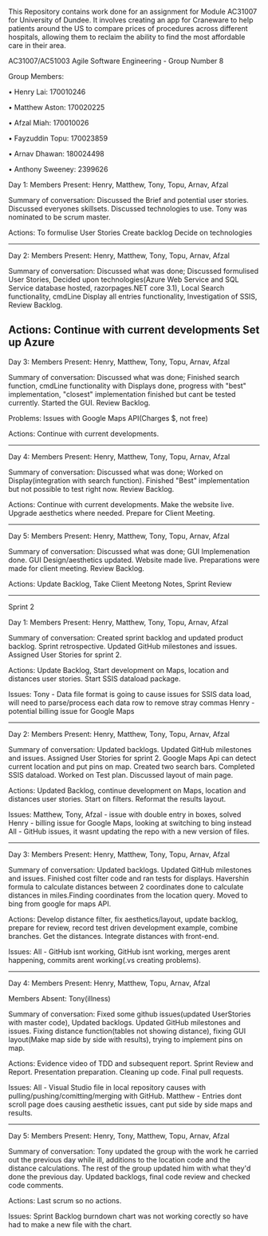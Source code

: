 This Repository contains work done for an assignment for Module AC31007 for University of Dundee. It involves creating an app for Craneware to help patients around the US to compare prices of procedures across different hospitals, allowing them to reclaim the ability to find the most affordable care in their area.

AC31007/AC51003 Agile Software Engineering - Group Number 8

Group Members:

•	Henry Lai: 170010246

•	Matthew Aston: 170020225  

•	Afzal Miah: 170010026

•	Fayzuddin Topu: 170023859

•	Arnav Dhawan: 180024498

•	Anthony Sweeney: 2399626

  

Day 1:
Members Present:
Henry, Matthew, Tony, Topu, Arnav, Afzal

Summary of conversation:
Discussed the Brief and potential user stories.
Discussed everyones skillsets.
Discussed technologies to use.
Tony was nominated to be scrum master.

Actions:
To formulise User Stories
Create backlog 
Decide on technologies

-----------------------------------------------------------------------------------------------------

Day 2:
Members Present: 
Henry, Matthew, Tony, Topu, Arnav, Afzal

Summary of conversation:
Discussed what was done; Discussed formulised User Stories, Decided upon technologies(Azure Web Service and SQL Service database hosted, razorpages.NET core 3.1), Local Search functionality, cmdLine Display all entries functionality, Investigation of SSIS, Review Backlog.

Actions:
Continue with current developments
Set up Azure
-----------------------------------------------------------------------------------------------------

Day 3:
Members Present:
Henry, Matthew, Tony, Topu, Arnav, Afzal

Summary of conversation:
Discussed what was done; Finished search function, cmdLine functionality with Displays done, progress with "best" implementation, "closest" implementation finished but cant be tested currently.
Started the GUI.
Review Backlog.

Problems:
Issues with Google Maps API(Charges $, not free)

Actions:
Continue with current developments.

-----------------------------------------------------------------------------------------------------

Day 4:
Members Present:
Henry, Matthew, Tony, Topu, Arnav, Afzal

Summary of conversation:
Discussed what was done; Worked on Display(integration with search function). Finished "Best" implementation but not possible to test right now.
Review Backlog.

Actions:
Continue with current developments.
Make the website live.
Upgrade aesthetics where needed.
Prepare for Client Meeting.

-----------------------------------------------------------------------------------------------------


Day 5:
Members Present:
Henry, Matthew, Tony, Topu, Arnav, Afzal

Summary of conversation:
Discussed what was done; GUI Implemenation done. GUI Design/aesthetics updated. Website made live. Preparations were made for client meeting. 
Review Backlog.

Actions:
Update Backlog, Take Client Meetong Notes, Sprint Review

-----------------------------------------------------------------------------------------------------


Sprint 2

Day 1:
Members Present:
Henry, Matthew, Tony, Topu, Arnav, Afzal

Summary of conversation:
Created sprint backlog and updated product backlog. Sprint retrospective. Updated GitHub milestones and issues.  Assigned User Stories for sprint 2.

Actions:
Update Backlog, Start development on Maps, location and distances user stories.  Start SSIS dataload package. 

Issues:
Tony - Data file format is going to cause issues for SSIS data load, will need to parse/process each data row to remove stray commas
Henry - potential billing issue for Google Maps

-----------------------------------------------------------------------------------------------------

Day 2:
Members Present:
Henry, Matthew, Tony, Topu, Arnav, Afzal

Summary of conversation:
Updated backlogs.  Updated GitHub milestones and issues.  Assigned User Stories for sprint 2. Google Maps Api can detect current location and put pins on map. Created two search bars.  Completed SSIS dataload. Worked on Test plan. Discussed layout of main page.   

Actions:
Updated Backlog, continue development on Maps, location and distances user stories. Start on filters. Reformat the results layout. 

Issues:
Matthew, Tony, Afzal - issue with double entry in boxes, solved
Henry - billing issue for Google Maps, looking at switching to bing instead
All - GitHub issues, it wasnt updating the repo with a new version of files. 

-------------------------------------------------------------------------------------------------------

Day 3:
Members Present:
Henry, Matthew, Tony, Topu, Arnav, Afzal

Summary of conversation:
Updated backlogs. Updated GitHub milestones and issues. Finished cost filter code and ran tests for displays. Havershin formula to calculate distances between 2 coordinates done to calculate distances in miles.Finding coordinates from the location query. Moved to bing from google for maps API.

Actions:
Develop distance filter, fix aesthetics/layout, update backlog, prepare for review, record test driven development example, combine branches. Get the distances. Integrate distances with front-end. 

Issues:
All - GitHub isnt working, GitHub isnt working, merges arent happening, commits arent working(.vs creating problems).


--------------------------------------------------------------------------------------------------------

Day 4:
Members Present:
Henry, Matthew, Topu, Arnav, Afzal

Members Absent:
Tony(illness)

Summary of conversation:
Fixed some github issues(updated UserStories with master code), Updated backlogs. Updated GitHub milestones and issues.  Fixing distance function(tables not showing distance), fixing GUI layout(Make map side by side with results), trying to implement pins on map. 

Actions:
Evidence video of TDD and subsequent report. Sprint Review and Report. Presentation preparation. Cleaning up code. Final pull requests. 

Issues:
All - Visual Studio file in local repository causes with pulling/pushing/comitting/merging with GitHub.
Matthew - Entries dont scroll page does causing aesthetic issues, cant put side by side maps and results. 


--------------------------------------------------------------------------------------------------------

Day 5:
Members Present:
Henry, Tony, Matthew, Topu, Arnav, Afzal

Summary of conversation:
Tony updated the group with the work he carried out the previous day while ill, additions to the location code and the distance calculations.  The rest of the group updated him with what they'd done the previous day.  Updated backlogs, final code review and checked code comments.  

Actions:
Last scrum so no actions.

Issues:
Sprint Backlog burndown chart was not working corectly so have had to make a new file with the chart. 
